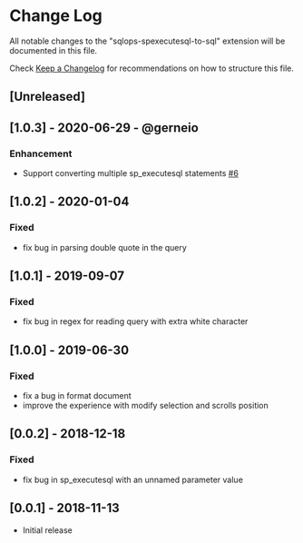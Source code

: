 # Change Log
All notable changes to the "sqlops-spexecutesql-to-sql" extension will be documented in this file.

Check [Keep a Changelog](http://keepachangelog.com/) for recommendations on how to structure this file.

## [Unreleased]

## [1.0.3] - 2020-06-29 - @gerneio
### Enhancement
- Support converting multiple sp_executesql statements [#6](https://github.com/PejmanNik/sqlops-spexecutesql-to-sql/pull/6)

## [1.0.2] - 2020-01-04
### Fixed
- fix bug in parsing double quote in the query

## [1.0.1] - 2019-09-07
### Fixed
- fix bug in regex for reading query with extra white character

## [1.0.0] - 2019-06-30
### Fixed
- fix a bug in format document
- improve the experience with modify selection and scrolls position

## [0.0.2] - 2018-12-18
### Fixed
- fix bug in sp_executesql with an unnamed parameter value

## [0.0.1] - 2018-11-13
- Initial release
